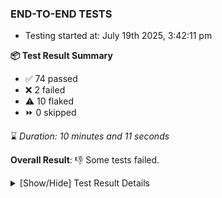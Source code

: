 ### END-TO-END TESTS

- Testing started at: July 19th 2025, 3:42:11 pm

**📦 Test Result Summary**

- ✅ 74 passed
- ❌ 2 failed
- ⚠️ 10 flaked
- ⏩ 0 skipped

⌛ _Duration: 10 minutes and 11 seconds_

**Overall Result**: 👎 Some tests failed.



<details>
    <summary>[Show/Hide] Test Result Details</summary>
    <div markdown="1">

| Test | Browser | Test Case | Tags | Result |
| :---: | :---: | :--- | :---: | :---: |
| 1 | chromium-meshery-provider | Transition to disconnected state and then back to connected state |  | ⚠️ |
| 2 | chromium-meshery-provider | Configure Existing Istio adapter through Mesh Adapter URL from Management page | unstable | ⚠️ |
| 3 | chromium-meshery-provider | Import a Model via CSV Import |  | ⚠️ |
| 4 | chromium-meshery-provider | Connect to Meshery Istio Adapter and configure it |  | ❌ |
| 5 | chromium-meshery-provider | Ping Istio Adapter | unstable | ⚠️ |
| 6 | chromium-local-provider | Configure Existing Istio adapter through Mesh Adapter URL from Management page | unstable | ⚠️ |
| 7 | chromium-local-provider | Connect to Meshery Istio Adapter and configure it |  | ❌ |
| 8 | chromium-local-provider | Ping Istio Adapter | unstable | ⚠️ |

</div>
</details>


<!-- To see the full report, please visit our CI/CD pipeline with reporter. -->